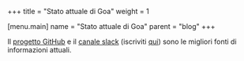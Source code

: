 +++
title = "Stato attuale di Goa"
weight = 1

[menu.main]
name = "Stato attuale di Goa"
parent = "blog"
+++
  
Il [progetto GitHub](https://github.com/goadesign/goa) 
e il [canale slack](https://app.slack.com/client/T029RQSE6/C0FK8EV28)
 (iscriviti [qui](https://gophers.slack.com/join/shared_invite/zt-1vukscera-OjamkAvBRDw~qgPh~q~cxQ#/shared-invite/email))
 sono le migliori fonti di informazioni attuali.